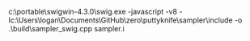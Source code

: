 c:\portable\swigwin-4.3.0\swig.exe -javascript -v8 -Ic:\Users\logan\Documents\GitHub\zero\puttyknife\sampler\include -o .\build\sampler_swig.cpp sampler.i